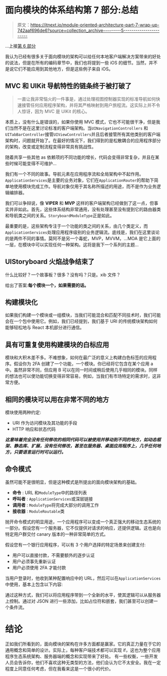 # 面向模块的体系结构第 7 部分:总结

> 原文：<https://itnext.io/module-oriented-architecture-part-7-wrap-up-742aaf696de6?source=collection_archive---------5----------------------->

…上接[第 6 部分](https://medium.com/@poksi/module-oriented-architecture-part-6-outsmarting-the-mvc-26ef66111057)

我认为已经有很多关于面向模块的架构可以给任何本地客户端解决方案带来的好处的说法，但是在所有的编码章节中，我们也将提到一些 iOS 的细节。当然，并不是说它们不能应用到其他地方，但是这些例子来自 iOS。

## MVC 和 UIKit 导航特性的链条终于被打破了

> 一直让我非常恼火的一件事是，通过处理视图控制器实现的标准导航如何快速接管任何应用程序架构，并将其严格映射到用户旅程流。这实际上并不令人惊讶，因为 MVC 是 UIKit 的核心。

本质上，没有什么是错误的，如果你使用 MVC 模式，它也不可能很干净，但是我们当然不是在这里讨论标准的客户端架构。当`UINavigationControllers` 和`UITabBarController`接管`UIViewControllers`并且后者接管所有其他类别的客户端架构时，问题就开始了。在最好的情况下，我们得到的是松散耦合的应用程序部分的架构，改变或定制流程变得非常具有挑战性。

随着共享一些其他 as 依赖项的不同功能的增长，代码会变得非常复杂，并且在某些时候可能变得不可维护…

我们有一个不同的故事。导航元素在应用程序流和全局架构中不起作用。`ApplicationServices`是主要的业务对象，它们在`ApplicationRouter`的帮助下简单地使用模块完成工作。导航对象仅用于其名称所描述的用途，而不是作为业务逻辑编排器。

我们可以争辩说，像 **VIPER** 和 **MVP** 这样的客户端架构已经做到了这一点，但事实并非如此。首先，这些体系结构非常通用，没有处理甚至没有提到它的路由器类和导航类之间的关系。`StoryboardModuleType`正是如此。

最重要的是，这些架构专注于一个功能的类之间的关系，由几个类定义，而`ApplicationServices`处理应用程序级别的业务逻辑流。底线是，我们在这里谈论的是两件不同的事情。莫阿不是另一个毒蛇，MVP，MVVM，…MOA 是它上面的一层，在模块中可以实现任何一种架构。这将是我下一个系列的主题…

## UIStoryboard 火焰战争结束了

什么比较好？一个故事板？很多？没有吗？只是。xib 文件？

给出了答案:**每个模块一个，如果需要的话。**

## 构建模块化

如果我们构建一个模块或一组模块，当我们可能混合和匹配不同技术时，我们可能会在一个包中使用它。例如，我们已经提到，我们基于 URI 的传统模块架构如何能够轻松地与 React 本机部分进行通信。

## 具有可重复使用构建模块的白标应用

模块和大积木差不多。不难想象，如何在最广泛的意义上构建白色标签的应用程序。假设你为 2FA 创建了一个功能，一个模块。你已经将它包含在某个应用 a 中。虽然非常不同，但应用 B 可以在同一时间或稍后使用几乎相同的模块。同样的想法也可以使功能切换变得非常容易，例如，当我们有市场特定的需求时，这非常方便。

## 相同的模块可以用在非常不同的地方

模块使用两种约定:

*   URI 作为访问模块及其功能的手段
*   HTTP 响应和状态代码

***这意味着完全没有任何修改的相同代码可以被使用并移动到不同的地方，如动态框架、静态库、扩展，没有任何修改，甚至在服务器、桌面应用程序上，几乎任何地方，只要语言运行时可以运行。***

## 命令模式

虽然可能不是很明显，但是这种模式是所提出的面向模块架构的基础。

*   **命令** : URL 和`ModuleType`中的路径列表
*   **呼叫者** : `ApplicationServices`或深层链接
*   **调用者** : `ModuleType`将完成大部分的调用工作
*   **接收器** : `ModuleRoutable`类

抛开命令模式的明显用途，一个应用程序可以变成一个真正强大的移动生态系统的一部分。假设您有一个服务器，它不仅提供对请求的响应，还提供逻辑。这也是向特定用户群交付 canary 版本的一种非常简单的方式。

假设您有一个银行应用程序，可以有 3 个用户选择的特定场景来创建支付:

*   用户可以直接付款，不需要额外的逐步认证
*   用户必须事先重新认证
*   用户必须使用 2FA 才能付款

当用户登录时，他收到某种配置响应中的 URL，然后可以在`ApplicationServices`中使用，基本上包含以下内容:

通过这种方式，我们可以将应用程序带到一个全新的水平，使其逻辑可以从服务器上控制。通过对 JSON 进行一些添加，比如占位符和嵌套，我们甚至可以创建一个条件流。

# 结论

正如我们所看到的，面向模块的架构在许多方面都是赢家。它的真正力量在于它的通用概念和简单的设计。实际上，每种客户端技术都可以实现 if，这也为整个应用程序生态系统架构、服务器端的概念和实现带来了好处。
有一些权衡，一些开发人员会告诉你，他们不喜欢这种无类型的方法，他们会认为它不太安全。我在一定程度上同意任何考虑，但在我看来这是一个很小的代价。